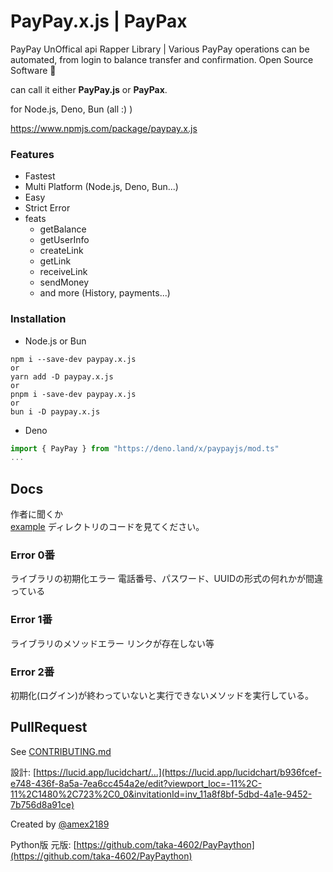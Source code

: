 # PayPay.x.js | PayPax
PayPay UnOffical api Rapper Library | Various PayPay operations can be automated, from login to balance transfer and confirmation.
Open Source Software 🎁

can call it either **PayPay.js** or **PayPax**.

for Node.js, Deno, Bun (all :) )

https://www.npmjs.com/package/paypay.x.js

### Features
- Fastest
- Multi Platform (Node.js, Deno, Bun...)
- Easy
- Strict Error
- feats
    - getBalance
    - getUserInfo
    - createLink
    - getLink
    - receiveLink
    - sendMoney
    - and more (History, payments...)

### Installation

- Node.js or Bun
```shell
npm i --save-dev paypay.x.js
or
yarn add -D paypay.x.js
or
pnpm i -save-dev paypay.x.js
or
bun i -D paypay.x.js
```

- Deno
```typescript
import { PayPay } from "https://deno.land/x/paypayjs/mod.ts"
...
```

## Docs
作者に聞くか  
[example](./example) ディレクトリのコードを見てください。

### Error 0番
ライブラリの初期化エラー
電話番号、パスワード、UUIDの形式の何れかが間違っている

### Error 1番
ライブラリのメソッドエラー
リンクが存在しない等

### Error 2番
初期化(ログイン)が終わっていないと実行できないメソッドを実行している。

## PullRequest
See [CONTRIBUTING.md](./CONTRIBUTING.md)

設計: [https://lucid.app/lucidchart/...](https://lucid.app/lucidchart/b936fcef-e748-436f-8a5a-7ea6cc454a2e/edit?viewport_loc=-11%2C-11%2C1480%2C723%2C0_0&invitationId=inv_11a8f8bf-5dbd-4a1e-9452-7b756d8a91ce)

Created by [@amex2189](https://ame-x.net)

Python版 元版: [https://github.com/taka-4602/PayPaython](https://github.com/taka-4602/PayPaython)